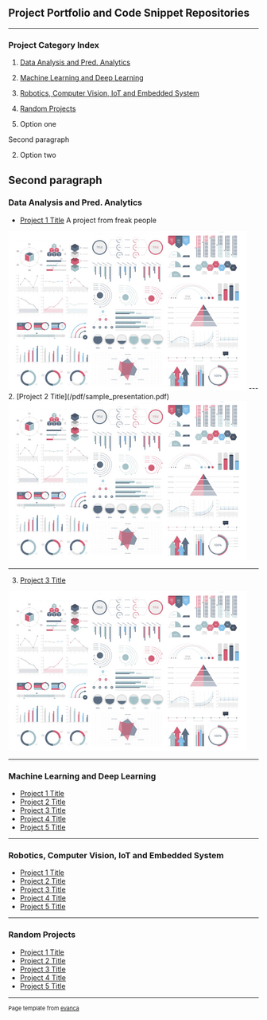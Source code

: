 ## Project Portfolio and Code Snippet Repositories

---

### Project Category Index
1. [Data Analysis and Pred. Analytics](#cat1)
2. [Machine Learning and Deep Learning](#cat2)
3. [Robotics, Computer Vision, IoT and Embedded System](#cat3)
4. [Random Projects](#cat4)

1. Option one

 Second paragraph

2. Option two

 Second paragraph
---
### <a name="cat1"></a>Data Analysis and Pred. Analytics

* [Project 1 Title](/sample_page)
A project from freak people

<img src="images/dummy_thumbnail.jpg?raw=true"/>
---
2. [Project 2 Title](/pdf/sample_presentation.pdf)
<img src="images/dummy_thumbnail.jpg?raw=true"/>

---
3. [Project 3 Title](http://example.com/)
<img src="images/dummy_thumbnail.jpg?raw=true"/>

---

### <a name="cat2"></a>Machine Learning and Deep Learning

- [Project 1 Title](http://example.com/)
- [Project 2 Title](http://example.com/)
- [Project 3 Title](http://example.com/)
- [Project 4 Title](http://example.com/)
- [Project 5 Title](http://example.com/)

---

### <a name="cat3"></a>Robotics, Computer Vision, IoT and Embedded System

- [Project 1 Title](http://example.com/)
- [Project 2 Title](http://example.com/)
- [Project 3 Title](http://example.com/)
- [Project 4 Title](http://example.com/)
- [Project 5 Title](http://example.com/)

---

### <a name="cat4"></a>Random Projects

- [Project 1 Title](http://example.com/)
- [Project 2 Title](http://example.com/)
- [Project 3 Title](http://example.com/)
- [Project 4 Title](http://example.com/)
- [Project 5 Title](http://example.com/)

---
<p style="font-size:11px">Page template from <a href="https://github.com/evanca/quick-portfolio">evanca</a></p>
<!-- Remove above link if you don't want to attibute -->
